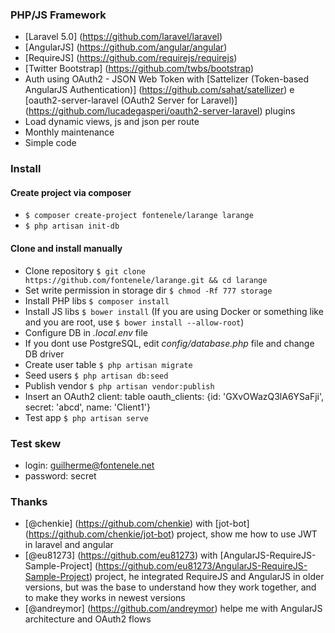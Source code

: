 ### PHP/JS Framework

- [Laravel 5.0] (https://github.com/laravel/laravel)
- [AngularJS] (https://github.com/angular/angular)
- [RequireJS] (https://github.com/requirejs/requirejs)
- [Twitter Bootstrap] (https://github.com/twbs/bootstrap)
- Auth using OAuth2 - JSON Web Token with [Sattelizer (Token-based AngularJS Authentication)] (https://github.com/sahat/satellizer) e [oauth2-server-laravel (OAuth2 Server for Laravel)] (https://github.com/lucadegasperi/oauth2-server-laravel) plugins
- Load dynamic views, js and json per route
- Monthly maintenance
- Simple code

### Install

#### Create project via composer
* `$ composer create-project fontenele/larange larange`
* `$ php artisan init-db`

#### Clone and install manually
* Clone repository `$ git clone https://github.com/fontenele/larange.git && cd larange`
* Set write permission in storage dir `$ chmod -Rf 777 storage`
* Install PHP libs `$ composer install`
* Install JS libs `$ bower install` (If you are using Docker or something like and you are root, use `$ bower install --allow-root`)
* Configure DB in *.local.env* file
* If you dont use PostgreSQL, edit *config/database.php* file and change DB driver 
* Create user table `$ php artisan migrate`
* Seed users `$ php artisan db:seed`
* Publish vendor `$ php artisan vendor:publish`
* Insert an OAuth2 client: table oauth_clients: {id: 'GXvOWazQ3lA6YSaFji', secret: 'abcd', name: 'Client1'}
* Test app `$ php artisan serve`

### Test skew
* login: guilherme@fontenele.net
* password: secret

### Thanks
- [@chenkie] (https://github.com/chenkie) with [jot-bot] (https://github.com/chenkie/jot-bot) project, show me how to use JWT in laravel and angular
- [@eu81273] (https://github.com/eu81273) with [AngularJS-RequireJS-Sample-Project] (https://github.com/eu81273/AngularJS-RequireJS-Sample-Project) project, he integrated RequireJS and AngularJS in older versions, but was the base to understand how they work together, and to make they works in newest versions
- [@andreymor] (https://github.com/andreymor) helpe me with AngularJS architecture and OAuth2 flows
